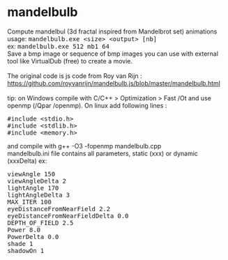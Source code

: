 # mandelbulb
Compute mandelbul (3d fractal inspired from Mandelbrot set) animations<br/>
usage: <span style='font-family:monospace'>mandelbulb.exe &lt;size&gt; &lt;output&gt; [nb]</span><br/>
ex: <span style='font-family:monospace'>mandelbulb.exe 512 mb1 64</span><br/>
Save a bmp image or sequence of bmp images you can use with external tool like VirtualDub (free) to create a movie.<br/>
<br/>
The original code is js code from Roy van Rijn : https://github.com/royvanrijn/mandelbulb.js/blob/master/mandelbulb.html<br/>
<br/>
tip: on Windows compile with C/C++ &gt; Optimization &gt; Fast /Ot and use openmp (/Qpar /openmp). On linux add following lines :
<pre>
#include &lt;stdio.h&gt;
#include &lt;stdlib.h&gt;
#include &lt;memory.h&gt;
</pre>
and compile with g++ -O3 -fopenmp mandelbulb.cpp
<br/>
mandelbulb.ini file contains all parameters, static (xxx) or dynamic (xxxDelta) ex:<br/>
<pre>
viewAngle 150
viewAngleDelta 2
lightAngle 170
lightAngleDelta 3
MAX_ITER 100
eyeDistanceFromNearField 2.2
eyeDistanceFromNearFieldDelta 0.0
DEPTH_OF_FIELD 2.5
Power 8.0
PowerDelta 0.0
shade 1
shadowOn 1
</pre>
